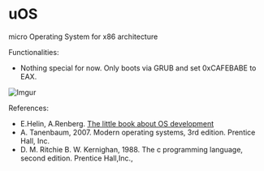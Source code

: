 # uOS
micro Operating System for x86 architecture

Functionalities:
- Nothing special for now. Only boots via GRUB and set 0xCAFEBABE to EAX.

![Imgur](http://i.imgur.com/toxxZr3.png?1)

References:
- E.Helin, A.Renberg. [The little book about OS development](https://littleosbook.github.io/)
- A. Tanenbaum, 2007. Modern operating systems, 3rd edition. Prentice Hall, Inc.
- D. M. Ritchie B. W. Kernighan, 1988. The c programming language, second edition. Prentice Hall,Inc.,
